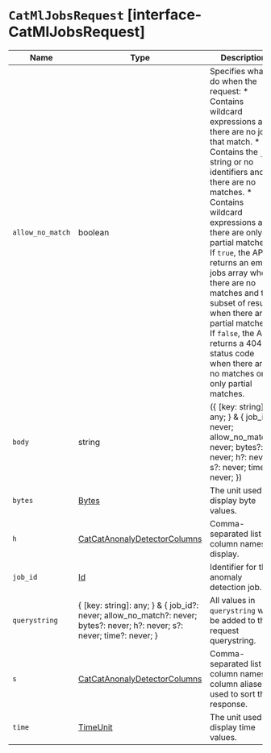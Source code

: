 # `CatMlJobsRequest` [interface-CatMlJobsRequest]

| Name | Type | Description |
| - | - | - |
| `allow_no_match` | boolean | Specifies what to do when the request: * Contains wildcard expressions and there are no jobs that match. * Contains the `_all` string or no identifiers and there are no matches. * Contains wildcard expressions and there are only partial matches. If `true`, the API returns an empty jobs array when there are no matches and the subset of results when there are partial matches. If `false`, the API returns a 404 status code when there are no matches or only partial matches. |
| `body` | string | ({ [key: string]: any; } & { job_id?: never; allow_no_match?: never; bytes?: never; h?: never; s?: never; time?: never; }) | All values in `body` will be added to the request body. |
| `bytes` | [Bytes](./Bytes.md) | The unit used to display byte values. |
| `h` | [CatCatAnonalyDetectorColumns](./CatCatAnonalyDetectorColumns.md) | Comma-separated list of column names to display. |
| `job_id` | [Id](./Id.md) | Identifier for the anomaly detection job. |
| `querystring` | { [key: string]: any; } & { job_id?: never; allow_no_match?: never; bytes?: never; h?: never; s?: never; time?: never; } | All values in `querystring` will be added to the request querystring. |
| `s` | [CatCatAnonalyDetectorColumns](./CatCatAnonalyDetectorColumns.md) | Comma-separated list of column names or column aliases used to sort the response. |
| `time` | [TimeUnit](./TimeUnit.md) | The unit used to display time values. |
